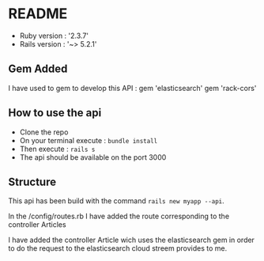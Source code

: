 # README

* Ruby version : '2.3.7'
* Rails version : '~> 5.2.1'

## Gem Added
I have used to gem to develop this API :
gem 'elasticsearch'
gem 'rack-cors'

## How to use the api
* Clone the repo
* On your terminal execute : `bundle install`
* Then execute : `rails s`
* The api should be available on the port 3000

## Structure
This api has been build with the command `rails new myapp --api`.

In the /config/routes.rb I have added the route corresponding to the controller Articles

I have added the controller Article wich uses the elasticsearch gem in order to do the request to the elasticsearch cloud streem provides to me.

